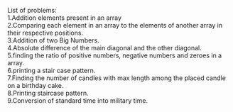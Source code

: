 List of problems:<br/>
1.Addition elements present in an array<br/>
2.Comparing each element in an array to the elements of another array in their respective positions.<br/>
3.Addition of two Big Numbers.<br/>
4.Absolute difference of the main diagonal and the other diagonal.<br/>
5.finding the ratio of positive numbers, negative numbers and zeroes in a array.<br/>
6.printing a stair case pattern.<br/>
7.Finding the number of candles with max length among the placed candle on a birthday cake.<br/>
8.Printing staircase pattern.<br/>
9.Conversion of standard time into military time.

